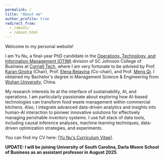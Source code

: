 ```yaml
---
permalink: /
title: "About me"
author_profile: true
redirect_from: 
  - /about/
  - /about.html
---
```


Welcome to my personal website!

I am Yu Nu, a final-year PhD candidate in the [Operations, Technology, and Information Management (OTIM)](https://www.johnson.cornell.edu/programs/phd-program/operations-technology-information-management/) division of SC Johnson College of Business at [Cornell Tech](https://tech.cornell.edu/), where I am very fortunate to be advised by Prof. [Karan Girotra](https://tech.cornell.edu/people/karan-girotra/) (Chair), Prof. [Elena Belavina](https://sha.cornell.edu/faculty-research/faculty/eb733/) (Co-chair), and Prof. [Meng Qi](https://business.cornell.edu/faculty-research/faculty/mq56/). I obtained my Bachelor's degree in Management Science & Engineering from [Wuhan University](https://en.whu.edu.cn/), China. 

My research interests lie at the interface of sustainability, AI, and operations. I am particularly passionate about exploring how AI-based technologies can transform food waste management within commercial kitchens. Also, I integrate advanced data-driven analytics and insights into human-AI interaction to pioneer innovative solutions for effectively managing perishable inventory systems. I use full stack of data tools, including causal inference analyses, machine learning techniques, data-driven optimization strategies, and experiments.  

You can find my CV here: [[Yu Nu's Curriculum Vitae](https://YuNu1210.github.io/files/YuNu_CV_250127.pdf)]. 

**UPDATE: I will be joining University of South Carolina, Darla Moore School of Business as an assistant professor in August 2025**.  

